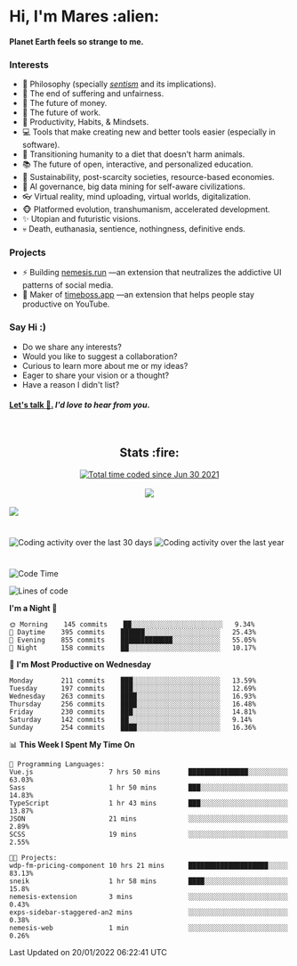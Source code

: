 <h1>Hi, I'm Mares :alien:</h1>

#### Planet Earth feels so strange to me.

### **Interests**

- 🌊 Philosophy (specially [_sentism_][sentismmedium] and its implications).
- 🎯 The end of suffering and unfairness.
- 💸 The future of money.
- 💼 The future of work.
- 🧠 Productivity, Habits, & Mindsets.
- 💻 Tools that make creating new and better tools easier (especially in software).
- 🥗 Transitioning humanity to a diet that doesn't harm animals.
- 📚 The future of open, interactive, and personalized education.
- 🌱 Sustainability, post-scarcity societies, resource-based economies.
- 🤖 AI governance, big data mining for self-aware civilizations.
- 👓 Virtual reality, mind uploading, virtual worlds, digitalization.
- 🐵 Platformed evolution, transhumanism, accelerated development.
- ✨ Utopian and futuristic visions.
- 💀 Death, euthanasia, sentience, nothingness, definitive ends.


### **Projects**

- ⚡ Building [nemesis.run](https://nemesis.run) —an extension that neutralizes the addictive UI patterns of social media.
- 💎 Maker of [timeboss.app](https://timeboss.app) —an extension that helps people stay productive on YouTube.


### **Say Hi :)**

- Do we share any interests?
- Would you like to suggest a collaboration?
- Curious to learn more about me or my ideas?
- Eager to share your vision or a thought?
- Have a reason I didn't list?

#### [Let's talk :wave:.](mailto:mareszhar@gmail.com) _I'd love to hear from you_.

[sentismmedium]: https://medium.com/@mareszhar/born-a-prisoner-a-reflection-about-life-its-struggles-and-a-plan-to-escape-d8566ce9b026

<br>

<h2 align="center">Stats :fire:</h2>

<div align="center">
  <a href="https://wakatime.com/@cfdc0e0d-4860-4b62-9ff0-cb659185525e">
    <img src="https://wakatime.com/badge/user/cfdc0e0d-4860-4b62-9ff0-cb659185525e.svg" alt="Total time coded since Jun 30 2021" />
  </a>
</div>

<br>

<!-- 
Add or remove this: 
&dates=B1AAB3FF 
...or this...
&date_format=M%20j%5B%2C%20Y%5D
from the *streak stats URL below* if they get bugged and aren't updating: 
-->

<div align="center">
  <img src="https://github-readme-streak-stats.herokuapp.com?user=mareszhar&theme=black-ice&hide_border=true&stroke=FFFFFF15&ring=DF8FFE&fire=DF8FFE&currStreakLabel=DF8FFE&background=1A232A&currStreakNum=86FFAB&dates=B1AAB3FF&date_format=M%20j%5B%2C%20Y%5D">
</div>

<br>

<img src="https://activity-graph.herokuapp.com/graph?username=mareszhar&theme=nord&bg_color=00000000&color=979797&line=DF8FFE&point=00000000&area=true&hide_border=true">

<br>

<h1></h1>

<img src="https://wakatime.com/share/@mares/5df0ff02-9c79-41b4-b540-51dc9c65a57b.svg" alt="Coding activity over the last 30 days" />
<img src="https://wakatime.com/share/@mares/ea89ba71-f374-40af-930c-e0655909fe37.svg" alt="Coding activity over the last year" />

<h1></h1>

<!--START_SECTION:waka-->
![Code Time](http://img.shields.io/badge/Code%20Time-439%20hrs%2044%20mins-blue)

![Lines of code](https://img.shields.io/badge/From%20Hello%20World%20I%27ve%20Written-126%20Thousand%20lines%20of%20code-blue)

**I'm a Night 🦉** 

```text
🌞 Morning    145 commits    ██░░░░░░░░░░░░░░░░░░░░░░░   9.34% 
🌆 Daytime    395 commits    ██████░░░░░░░░░░░░░░░░░░░   25.43% 
🌃 Evening    855 commits    █████████████░░░░░░░░░░░░   55.05% 
🌙 Night      158 commits    ██░░░░░░░░░░░░░░░░░░░░░░░   10.17%

```
📅 **I'm Most Productive on Wednesday** 

```text
Monday       211 commits    ███░░░░░░░░░░░░░░░░░░░░░░   13.59% 
Tuesday      197 commits    ███░░░░░░░░░░░░░░░░░░░░░░   12.69% 
Wednesday    263 commits    ████░░░░░░░░░░░░░░░░░░░░░   16.93% 
Thursday     256 commits    ████░░░░░░░░░░░░░░░░░░░░░   16.48% 
Friday       230 commits    ███░░░░░░░░░░░░░░░░░░░░░░   14.81% 
Saturday     142 commits    ██░░░░░░░░░░░░░░░░░░░░░░░   9.14% 
Sunday       254 commits    ████░░░░░░░░░░░░░░░░░░░░░   16.36%

```


📊 **This Week I Spent My Time On** 

```text
💬 Programming Languages: 
Vue.js                   7 hrs 50 mins       ███████████████░░░░░░░░░░   63.03% 
Sass                     1 hr 50 mins        ███░░░░░░░░░░░░░░░░░░░░░░   14.83% 
TypeScript               1 hr 43 mins        ███░░░░░░░░░░░░░░░░░░░░░░   13.87% 
JSON                     21 mins             ░░░░░░░░░░░░░░░░░░░░░░░░░   2.89% 
SCSS                     19 mins             ░░░░░░░░░░░░░░░░░░░░░░░░░   2.55%

🐱‍💻 Projects: 
wdp-fm-pricing-component 10 hrs 21 mins      ████████████████████░░░░░   83.13% 
sneik                    1 hr 58 mins        ████░░░░░░░░░░░░░░░░░░░░░   15.8% 
nemesis-extension        3 mins              ░░░░░░░░░░░░░░░░░░░░░░░░░   0.43% 
exps-sidebar-staggered-an2 mins              ░░░░░░░░░░░░░░░░░░░░░░░░░   0.38% 
nemesis-web              1 min               ░░░░░░░░░░░░░░░░░░░░░░░░░   0.26%

```


 Last Updated on 20/01/2022 06:22:41 UTC
<!--END_SECTION:waka-->

